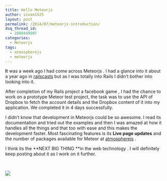 ```yaml
---
title: Hello Meteorjs
author: sivan1525
layout: post
permalink: /2014/07/meteorjs-introduction/
dsq_thread_id:
  - 2880449907
categories:
  - Meteorjs
tags:
  - atmospherejs
  - meteorjs
---
```

**I**t was a week ago I had come across Meteorjs . I had a glance into it about a year ago in [railscasts][1] but as I was totally into Rails I didn&#8217;t bother into looking into it.

After completion of my Rails project a facebook game , I had the chance to work on a prototype Meteor test project, the task was to use the API of Dropbox to fetch the account details and the Dropbox content of it into my application. We completed it in 4 days successfully.

I didn&#8217;t know that development in Meteorjs could be so awesome. I read its documentation and tried out the examples and then I was amazed at how it handles all the things and that too with ease and this makes the development faster. Most fascinating features is its **Live page updates** and the number of packages available for Meteor at [atmospherejs][2] .

I think its the **NEXT BIG THING **in the web technology . I will definitely keep posting about it as I work on it further.

&nbsp; 

<div class="pvc_clear">
</div>

<p id="pvc_stats_45" class="pvc_stats " element-id="45">
  <img src="https://railsnuggets.com/wp-content/plugins/page-views-count/ajax-loader.gif" border=0 />
</p>

<div class="pvc_clear">
</div>

 [1]: http://railscasts.com "railscasts"
 [2]: http://atmospherejs